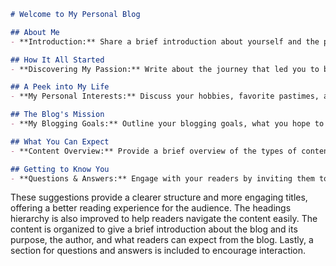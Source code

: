  ```markdown
# Welcome to My Personal Blog

## About Me
- **Introduction:** Share a brief introduction about yourself and the purpose of the blog.

## How It All Started
- **Discovering My Passion:** Write about the journey that led you to blogging, your interests, and what inspired you to start this blog.

## A Peek into My Life
- **My Personal Interests:** Discuss your hobbies, favorite pastimes, and what you enjoy doing in your free time.

## The Blog's Mission
- **My Blogging Goals:** Outline your blogging goals, what you hope to achieve, and the values that guide your content.

## What You Can Expect
- **Content Overview:** Provide a brief overview of the types of content you'll be sharing, such as tutorials, personal stories, or reviews.

## Getting to Know You
- **Questions & Answers:** Engage with your readers by inviting them to ask questions and share their thoughts.
```

These suggestions provide a clearer structure and more engaging titles, offering a better reading experience for the audience. The headings hierarchy is also improved to help readers navigate the content easily. The content is organized to give a brief introduction about the blog and its purpose, the author, and what readers can expect from the blog. Lastly, a section for questions and answers is included to encourage interaction.